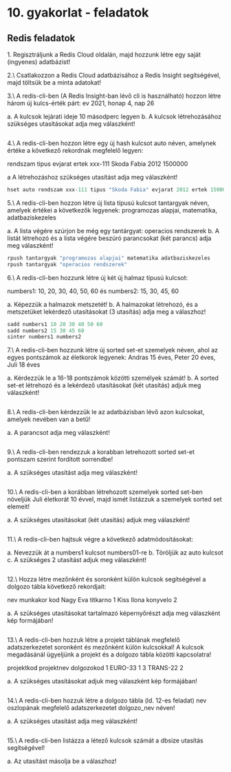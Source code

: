 ﻿# 10. gyakorlat - feladatok



## Redis feladatok


1\.	Regisztráljunk a Redis Cloud oldalán, majd hozzunk létre egy saját (ingyenes) adatbázist!



2.\ Csatlakozzon a Redis Cloud adatbázisához a Redis Insight segítségével, majd töltsük be a minta adatokat!



3.\ A redis-cli-ben (A Redis Insight-ban lévő cli is használható) hozzon létre három új kulcs-érték párt: ev 2021, honap 4, nap 26

a. A kulcsok lejárati ideje 10 másodperc legyen
b. A kulcsok létrehozásához szükséges utasításokat adja meg válaszként!

```js

```



4.\ A redis-cli-ben hozzon létre egy új hash kulcsot auto néven, amelynek értéke a következő rekordnak megfelelő legyen:

rendszam    tipus                  evjarat  ertek
xxx-111        Skoda Fabia     2012     1500000

a A létrehozáshoz szükséges utasítást adja meg válaszként!

```js
hset auto rendszam xxx-111 tipus "Skoda Fabia" evjarat 2012 ertek 15000000
```

5.\ A redis-cli-ben hozzon létre új lista típusú kulcsot tantargyak néven, amelyek értékei a következők legyenek: programozas alapjai, matematika, adatbaziskezeles

a. A lista végére szúrjon be még egy tantárgyat: operacios rendszerek
b. A listát létrehozó és a lista végére beszúró parancsokat (két parancs) adja meg válaszként!

```js
rpush tantargyak "programozas alapjai" matematika adatbaziskezeles
rpush tantargyak "operacios rendszerek"

```


6.\ A redis-cli-ben hozzunk létre új két új halmaz típusú kulcsot:

numbers1: 10, 20, 30, 40, 50, 60 és numbers2: 15, 30, 45, 60

a. Képezzük a halmazok metszetét!
b. A halmazokat létrehozó, és a metszetüket lekérdező utasításokat (3 utasítás) adja meg a válaszhoz!

```js
sadd numbers1 10 20 30 40 50 60
sadd numbers2 15 30 45 60
sinter numbers1 numbers2
```


7.\ A redis-cli-ben hozzunk létre új sorted set-et szemelyek néven, ahol az egyes pontszámok az életkorok legyenek: Andras 15 éves, Peter 20 éves, Juli 18 éves

a. Kérdezzük le a 16-18 pontszámok közötti személyek számát!
b. A sorted set-et létrehozó és a lekérdező utasításokat (két utasítás) adjuk meg válaszként!

```js

```


8.\ A redis-cli-ben kérdezzük le az adatbázisban lévő azon kulcsokat, amelyek nevében van a betű!

a. A parancsot adja meg válaszként!

```js

```

9.\ A redis-cli-ben rendezzuk a korabban letrehozott sorted set-et pontszam szerint fordított sorrendbe!

a. A szükséges utasítást adja meg válaszként!

```js

```

10.\ A redis-cli-ben a korábban létrehozott szemelyek sorted set-ben növeljük Juli életkorát 10 évvel, majd ismét listázzuk a szemelyek sorted set elemeit!

a. A szükséges utasításokat (két utasítás) adjuk meg válaszként!

```js

```

11.\ A redis-cli-ben hajtsuk végre a következő adatmódosításokat:

a. Nevezzük át a numbers1 kulcsot numbers01-re
b. Töröljük az auto kulcsot
c. A szükséges 2 utasítást adjuk meg válaszként!

```js

```

12.\ Hozza létre mezőnként és soronként külön kulcsok segítségével a dolgozo tábla következő rekordjait:

nev           munkakor                kod
Nagy Eva   titkarno                  1
Kiss Ilona   konyvelo                2

a. A szükséges utasításokat tartalmazó képernyőrészt adja meg válaszként kép formájában!

```js

```

13.\ A redis-cli-ben hozzuk létre a projekt táblának megfelelő adatszerkezetet soronként és mezőnként külön kulcsokkal! A kulcsok megadásánál ügyeljünk a projekt és a dolgozo tábla közötti kapcsolatra!

projektkod    projektnev     dolgozokod
1                   EURO-33       1
3                   TRANS-22      2

a. A szükséges utasításokat adjuk meg válaszként kép formájában!

```js

```

14.\ A redis-cli-ben hozzuk létre a dolgozo tábla (ld. 12-es feladat) nev oszlopának megfelelő adatszerkezetet dolgozo_nev néven!

a. A szükséges utasítást adja meg válaszként!

```js

```

15.\ A redis-cli-ben listázza a létező kulcsok számát a dbsize utasítás segítségével!

a. Az utasítást másolja be a válaszhoz!

```js

```
